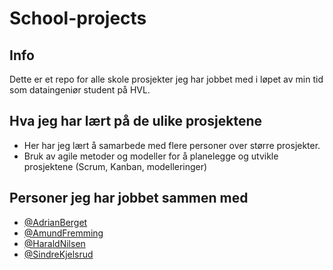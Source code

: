 # School-projects

## Info
Dette er et repo for alle skole prosjekter jeg har jobbet med i løpet av min tid som dataingeniør student på HVL.

## Hva jeg har lært på de ulike prosjektene

- Her har jeg lært å samarbede med flere personer over større prosjekter.
- Bruk av agile metoder og modeller for å planelegge og utvikle prosjektene (Scrum, Kanban, modelleringer)

## Personer jeg har jobbet sammen med

- [@AdrianBerget](https://github.com/ab596213)
- [@AmundFremming](https://github.com/Amund-Fremming)
- [@HaraldNilsen](https://github.com/haraldnilsen)
- [@SindreKjelsrud](https://github.com/SindreKjelsrud)
